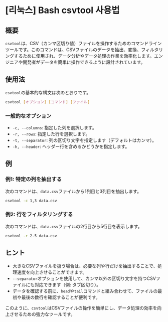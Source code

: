 # [리눅스] Bash csvtool 사용법

## 概要
`csvtool`は、CSV（カンマ区切り値）ファイルを操作するためのコマンドラインツールです。このコマンドは、CSVファイルのデータを抽出、変換、フィルタリングするために使用され、データ分析やデータ処理の作業を効率化します。エンジニアや開発者がデータを簡単に操作できるように設計されています。

## 使用法
`csvtool`の基本的な構文は次のとおりです。

```bash
csvtool [オプション] [コマンド] [ファイル]
```

### 一般的なオプション
- `-c, --columns`: 指定した列を選択します。
- `-r, --rows`: 指定した行を選択します。
- `-t, --separator`: 列の区切り文字を指定します（デフォルトはカンマ）。
- `-h, --header`: ヘッダー行を含めるかどうかを指定します。

## 例
### 例1: 特定の列を抽出する
次のコマンドは、`data.csv`ファイルから1列目と3列目を抽出します。

```bash
csvtool -c 1,3 data.csv
```

### 例2: 行をフィルタリングする
次のコマンドは、`data.csv`ファイルの2行目から5行目を表示します。

```bash
csvtool -r 2-5 data.csv
```

## ヒント
- 大きなCSVファイルを扱う場合は、必要な列や行だけを抽出することで、処理速度を向上させることができます。
- `--separator`オプションを使用して、カンマ以外の区切り文字を持つCSVファイルにも対応できます（例: タブ区切り）。
- データを確認する前に、`head`や`tail`コマンドと組み合わせて、ファイルの最初や最後の数行を確認することが便利です。

このように、`csvtool`はCSVファイルの操作を簡単にし、データ処理の効率を向上させるための強力なツールです。